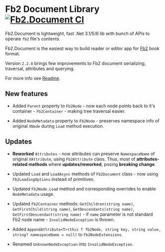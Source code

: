 # Fb2 Document Library&nbsp;[![Fb2.Document CI](https://github.com/Overrided/Fb2.Document/actions/workflows/ci_build.yml/badge.svg)](https://github.com/Overrided/Fb2.Document/actions/workflows/ci_build.yml)


Fb2.Document is lightweight, fast .Net 3.1/5/6 lib with bunch of APIs to operate `fb2` file's contents.

Fb2.Document is the easiest way to build reader or editor app for [Fb2](https://en.wikipedia.org/wiki/FictionBook) book format.  

Version `2.2.0` brings few improvements to Fb2 document serializing, traversal, attributes and querying.

For more info see [Readme](https://github.com/Overrided/Fb2.Document).

## New features

* Added `Parent` property to `Fb2Node` - now each node points back to it's container - `Fb2Container` - making tree traversal easier.

* Added `NodeMetadata` property to `Fb2Node` - preserves namespace info of original `XNode` during `Load` method execution.

## Updates

* **Reworked** `Attributes` - now attributes can preserve `NamespaceName` of original `XAttribute`, using `Fb2Attribute` class. Thus, most of **attributes-related methods** where **updates/reworked**, posing **breaking change**. 

* Updated `Load` and `LoadAsync` methods of `Fb2Document` class - now using `Fb2LoadingOptions` instead of primitives.

* Updated `Fb2Node.Load` method and corresponding overrides to enable `NodeMetadata` usage. 

* Updated `Fb2Container` methods: `GetChildren(string name)`, `GetFirstChild(string name)`, `GetDescendants(string name)`, `GetFirstDescendant(string name)` - if `name` parameter is not standard Fb2 node name - `InvalidNodeException` is thrown.

* Added `AppendAttribute<T>(this T fb2Node, string key, string value, string? namespaceName = null)` to `Fb2NodeExtensions`.

* Renamed `UnknownNodeException` into `InvalidNodeException`.